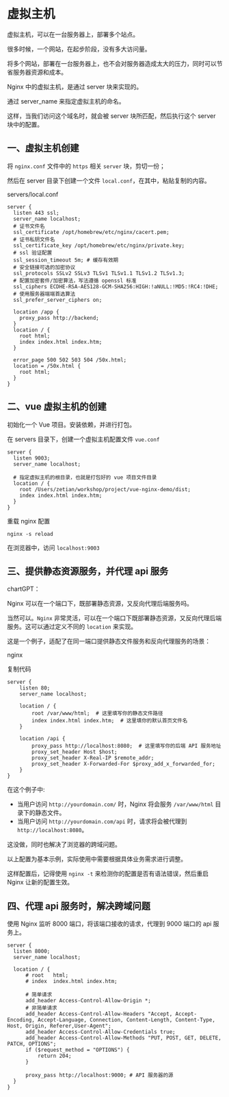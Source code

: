 # 虚拟主机

虚拟主机，可以在一台服务器上，部署多个站点。

很多时候，一个网站，在起步阶段，没有多大访问量。

将多个网站，部署在一台服务器上，也不会对服务器造成太大的压力，同时可以节省服务器资源和成本。

Nginx 中的虚拟主机，是通过 server 块来实现的。

通过 server_name 来指定虚拟主机的命名。

这样，当我们访问这个域名时，就会被 server 块所匹配，然后执行这个 server 块中的配置。

## 一、虚拟主机创建

将 `nginx.conf` 文件中的 `https` 相关 `server` 块，剪切一份；

然后在 server 目录下创建一个文件 `local.conf`，在其中，粘贴复制的内容。

servers/local.conf

```nginx
server {
  listen 443 ssl;
  server_name localhost;
  # 证书文件名
  ssl_certificate /opt/homebrew/etc/nginx/cacert.pem;
  # 证书私钥文件名
  ssl_certificate_key /opt/homebrew/etc/nginx/private.key;
  # ssl 验证配置
  ssl_session_timeout 5m; # 缓存有效期
  # 安全链接可选的加密协议
  ssl_protocols SSLv2 SSLv3 TLSv1 TLSv1.1 TLSv1.2 TLSv1.3;
  # 配置加密套件/加密算法，写法遵循 openssl 标准
  ssl_ciphers ECDHE-RSA-AES128-GCM-SHA256:HIGH:!aNULL:!MD5:!RC4:!DHE;
  # 使用服务器端端首选算法
  ssl_prefer_server_ciphers on;

  location /app {
    proxy_pass http://backend;
  }
  location / {
    root html;
    index index.html index.htm;
  }

  error_page 500 502 503 504 /50x.html;
  location = /50x.html {
    root html;
  }
}
```

## 二、vue 虚拟主机的创建

初始化一个 Vue 项目。安装依赖，并进行打包。

在 servers 目录下，创建一个虚拟主机配置文件 `vue.conf`

```nginx
server {
  listen 9003;
  server_name localhost;

  # 指定虚拟主机的根目录，也就是打包好的 vue 项目文件目录
  location / {
    root /Users/zetian/workshop/project/vue-nginx-demo/dist;
    index index.html index.htm;
  }
}
```

重载 nginx 配置

```shell
nginx -s reload
```

在浏览器中，访问 `localhost:9003`

## 三、提供静态资源服务，并代理 api 服务

chartGPT：

Nginx 可以在一个端口下，既部署静态资源，又反向代理后端服务吗。

当然可以。`Nginx` 非常灵活，可以在一个端口下既部署静态资源，又反向代理后端服务。这可以通过定义不同的 `location` 来实现。

这是一个例子，适配了在同一端口提供静态文件服务和反向代理服务的场景：

nginx

复制代码

```nginx
server {
    listen 80;
    server_name localhost;

    location / {
        root /var/www/html;  # 这里填写你的静态文件路径
        index index.html index.htm;  # 这里填你的默认首页文件名
    }

    location /api {
        proxy_pass http://localhost:8080;  # 这里填写你的后端 API 服务地址
        proxy_set_header Host $host;
        proxy_set_header X-Real-IP $remote_addr;
        proxy_set_header X-Forwarded-For $proxy_add_x_forwarded_for;
    }
}
```

在这个例子中:

- 当用户访问 `http://yourdomain.com/` 时，Nginx 将会服务 `/var/www/html` 目录下的静态文件。
- 当用户访问 `http://yourdomain.com/api` 时，请求将会被代理到 `http://localhost:8080`。

这没做，同时也解决了浏览器的跨域问题。

以上配置为基本示例，实际使用中需要根据具体业务需求进行调整。

这样配置后，记得使用 `nginx -t` 来检测你的配置是否有语法错误，然后重启 Nginx 让新的配置生效。

## 四、代理 api 服务时，解决跨域问题

使用 Nginx 监听 8000 端口，将该端口接收的请求，代理到 9000 端口的 api 服务上。

```nginx
server {
  listen 8000;
  server_name localhost;

  location / {
      # root   html;
      # index  index.html index.htm;

      # 简单请求
      add_header Access-Control-Allow-Origin *;
      # 非简单请求
      add_header Access-Control-Allow-Headers "Accept, Accept-Encoding, Accept-Language, Connection, Content-Length, Content-Type, Host, Origin, Referer,User-Agent";
      add_header Access-Control-Allow-Credentials true;
      add_header Access-Control-Allow-Methods "PUT, POST, GET, DELETE, PATCH, OPTIONS";
      if ($request_method = "OPTIONS") {
          return 204;
      }

      proxy_pass http://localhost:9000; # API 服务器的源
  }
}
```

